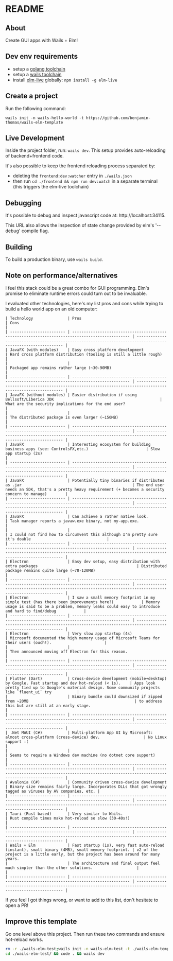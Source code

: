 # README

## About

Create GUI apps with Wails + Elm!

## Dev env requirements

- setup a [golang toolchain](https://go.dev/doc/install)
- setup a [wails toolchain](https://wails.io/docs/next/gettingstarted/installation)
- install [elm-live](https://www.elm-live.com/) globally: `npm install -g elm-live`

## Create a project

Run the following command:

```
wails init -n wails-hello-world -t https://github.com/benjamin-thomas/wails-elm-template
```

## Live Development

Inside the project folder, run: `wails dev`. This setup provides auto-reloading of backend+frontend code.

It's also possible to keep the frontend reloading process separated by:

- deleting the `frontend:dev:watcher` entry in `./wails.json`
- then run `cd ./frontend && npm run dev:watch` in a separate terminal (this triggers the elm-live toolchain)

## Debugging

It's possible to debug and inspect javascript code at: http://localhost:34115.

This URL also allows the inspection of state change provided by elm's '--debug' compile flag.

## Building

To build a production binary, use `wails build`.

## Note on performance/alternatives

I feel this stack could be a great combo for GUI programming. Elm's promise to eliminate runtime errors could turn out to be invaluable.

I evaluated other technologies, here's my list pros and cons while trying to build a hello world app on an old computer:

```
| Technology               | Pros                                                                                            | Cons                                                                                                         |
| ------------------------ | ----------------------------------------------------------------------------------------------- | ------------------------------------------------------------------------------------------------------------ |
| JavaFX (with modules)    | Easy cross platform development                                                                 | Hard cross platform distribution (tooling is still a little rough)                                           |
|                          |                                                                                                 | Packaged app remains rather large (~30-90MB)                                                                 |
| ------------------------ | ----------------------------------------------------------------------------------------------- | ------------------------------------------------------------------------------------------------------------ |
| JavaFX (without modules) | Easier distribution if using Bellsoft/Liberica JDK                                              | What are the security implications for the end user?                                                         |
|                          |                                                                                                 | The distributed package is even larger (~150MB)                                                              |
| ------------------------ | ----------------------------------------------------------------------------------------------- | ------------------------------------------------------------------------------------------------------------ |
| JavaFX                   | Interesting ecosystem for building business apps (see: ControlsFX,etc.)                         | Slow app startup (2s)                                                                                        |
| ------------------------ | ----------------------------------------------------------------------------------------------- | ------------------------------------------------------------------------------------------------------------ |
| JavaFX                   | Potentially tiny binaries if distributes as .jar                                                | The end user needs an SDK, that's a pretty heavy requirement (+ becomes a security concern to manage)        |
| ------------------------ | ----------------------------------------------------------------------------------------------- | ------------------------------------------------------------------------------------------------------------ |
| JavaFX                   | Can achieve a rather native look.                                                               | Task manager reports a javaw.exe binary, not my-app.exe.                                                     |
|                          |                                                                                                 | I could not find how to circumvent this although I'm pretty sure it's doable                                 |
| ------------------------ | ----------------------------------------------------------------------------------------------- | ------------------------------------------------------------------------------------------------------------ |
| Electron                 | Easy dev setup, easy distribution with extra packages                                           | Distributed package remains quite large (~70-120MB)                                                          |
| ------------------------ | ----------------------------------------------------------------------------------------------- | ------------------------------------------------------------------------------------------------------------ |
| Electron                 | I saw a small memory footprint in my simple test (has there been improvements here?)            | Memory usage is said to be a problem, memory leaks could easy to introduce and hard to find/debug            |
| ------------------------ | ----------------------------------------------------------------------------------------------- | ------------------------------------------------------------------------------------------------------------ |
| Electron                 | Very slow app startup (4s)                                                                      | Microsoft documented the high memory usage of Microsoft Teams for their users (ouch!).                       |
|                          |                                                                                                 | Then announced moving off Electron for this reason.                                                          |
| ------------------------ | ----------------------------------------------------------------------------------------------- | ------------------------------------------------------------------------------------------------------------ |
| Flutter (Dart)           | Cross-device development (mobile+desktop) by Google. Fast startup and dev hot-reload (< 1s).    | Apps look pretty tied up to Google's material design. Some community projects like `fluent_ui` try           |
|                          | Binary bundle could downsized if zipped from ~20MB                                              | to address this but are still at an early stage.                                                             |
| ------------------------ | ----------------------------------------------------------------------------------------------- | ------------------------------------------------------------------------------------------------------------ |
| .Net MAUI (C#)           | Multi-platform App UI by Microsoft: almost cross-platform (cross-device) dev.                   | No Linux support :(                                                                                          |
|                          |                                                                                                 | Seems to require a Windows dev machine (no dotnet core support)                                              |
| ------------------------ | ----------------------------------------------------------------------------------------------- | ------------------------------------------------------------------------------------------------------------ |
| Avalonia (C#)            | Community driven cross-device development                                                       | Binary size remains fairly large. Incorporates DLLs that got wrongly tagged as viruses by AV companies, etc. |
| ------------------------ | ----------------------------------------------------------------------------------------------- | ------------------------------------------------------------------------------------------------------------ |
| Tauri (Rust based)       | Very similar to Wails.                                                                          | Rust compile times make hot-reload so slow (30-40s!)                                                         |
| ------------------------ | ----------------------------------------------------------------------------------------------- | ------------------------------------------------------------------------------------------------------------ |
| Wails + Elm              | Fast startup (1s), very fast auto-reload (instant), small binary (4MB), small memory footprint. | v2 of the project is a little early, but the project has been around for many years.                         |
|                          | The architecture and final output feel much simpler than the other solutions.                   |                                                                                                              |
| ------------------------ | ----------------------------------------------------------------------------------------------- | ------------------------------------------------------------------------------------------------------------ |
```

If you feel I got things wrong, or want to add to this list, don't hesitate to open a PR!

## Improve this template

Go one level above this project. Then run these two commands and ensure hot-reload works.

```bash
rm -r ./wails-elm-test;wails init -n wails-elm-test -t ./wails-elm-template/
cd ./wails-elm-test/ && code . && wails dev
```
